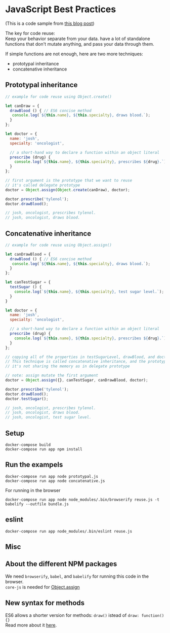# JavaScript Best Practices

(This is a code sample from [this blog post](http://oren.github.io/blog/js-best-practices.html))

The key for code reuse:  
Keep your behavior separate from your data. have a lot of standalone functions that don't mutate anything, and pass your data through them.

If simple functions are not enough, here are two more techniques:

* prototypal inheritance
* concatenative inheritance

## Prototypal inheritance

```js
// example for code reuse using Object.create()

let canDraw = {
  drawBlood () { // ES6 concise method
   console.log(`${this.name}, ${this.specialty}, draws blood.`);
  }
};

let doctor = {
  name: 'josh',
  specialty: 'oncologist',

  // a short-hand way to declare a function within an object literal
  prescribe (drug) {
    console.log(`${this.name}, ${this.specialty}, prescribes ${drug}.`);
  }
};

// first argument is the prototype that we want to reuse
// it's called delegate prototype
doctor = Object.assign(Object.create(canDraw), doctor);

doctor.prescribe('tylenol');
doctor.drawBlood();

// josh, oncologist, prescribes tylenol.
// josh, oncologist, draws blood.
```

## Concatenative inheritance

```js
// example for code reuse using Object.assign()

let canDrawBlood = {
  drawBlood () { // ES6 concise method
   console.log(`${this.name}, ${this.specialty}, draws blood.`);
  }
};

let canTestSugar = {
  testSugar () {
    console.log(`${this.name}, ${this.specialty}, test sugar level.`);
  }
}

let doctor = {
  name: 'josh',
  specialty: 'oncologist',

  // a short-hand way to declare a function within an object literal
  prescribe (drug) {
    console.log(`${this.name}, ${this.specialty}, prescribes ${drug}.`);
  }
};

// copying all of the properties in testSugarLevel, drawBlood, and doctor.
// This technique is called concatenative inheritance, and the prototypes you inherit from are sometimes referred to as exemplar prototypes, which differ from delegate prototypes in that you copy from them, rather than delegate to them.
// it's not sharing the memory as in delegate prototype

// note: assign mutate the first argument
doctor = Object.assign({}, canTestSugar, canDrawBlood, doctor);

doctor.prescribe('tylenol');
doctor.drawBlood();
doctor.testSugar();

// josh, oncologist, prescribes tylenol.
// josh, oncologist, draws blood.
// josh, oncologist, test sugar level.
```

## Setup

    docker-compose build
    docker-compose run app npm install

## Run the exampels

    docker-compose run app node prototypal.js
    docker-compose run app node concatenative.js

For running in the browser

    docker-compose run app node node_modules/.bin/browserify reuse.js -t babelify --outfile bundle.js

## eslint

    docker-compose run app node_modules/.bin/eslint reuse.js

## Misc

## About the different NPM packages

We need `browserify`, `babel`, and `babelify` for running this code in the browser.  
`core-js` is needed for [Object.assign](https://developer.mozilla.org/en-US/docs/Web/JavaScript/Reference/Global_Objects/Object/assign)

## New syntax for methods

ES6 allows a shorter version for methods: `draw()` istead of `draw: function() {}`  
Read more about it [here](https://developer.mozilla.org/en-US/docs/Web/JavaScript/Reference/Functions/Method_definitions).
